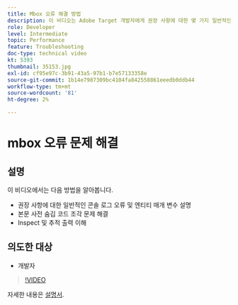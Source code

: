 ```yaml
---
title: Mbox 오류 해결 방법
description: 이 비디오는 Adobe Target 개발자에게 권장 사항에 대한 몇 가지 일반적인 콘솔 로그 오류 및 엔티티 매개 변수를 보여 줍니다. 본문 사전 숨김 코드 조각 문제를 해결하는 방법과 추적 출력을 검사하고 이해하는 방법에 대해 알아봅니다.
role: Developer
level: Intermediate
topic: Performance
feature: Troubleshooting
doc-type: technical video
kt: 5393
thumbnail: 35153.jpg
exl-id: cf95e97c-3b91-43a5-97b1-b7e57133358e
source-git-commit: 1b14e7987309bc4104fa842558861eeedb0ddb44
workflow-type: tm+mt
source-wordcount: '81'
ht-degree: 2%

---
```


# mbox 오류 문제 해결

## 설명

이 비디오에서는 다음 방법을 알아봅니다.

* 권장 사항에 대한 일반적인 콘솔 로그 오류 및 엔티티 매개 변수 설명
* 본문 사전 숨김 코드 조각 문제 해결
* Inspect 및 추적 출력 이해

## 의도한 대상

* 개발자

>[!VIDEO](https://video.tv.adobe.com/v/35153/?quality=12)

자세한 내용은 [설명서](https://experienceleague.adobe.com/docs/target/using/troubleshoot/troubleshooting-target.html?lang=en).
